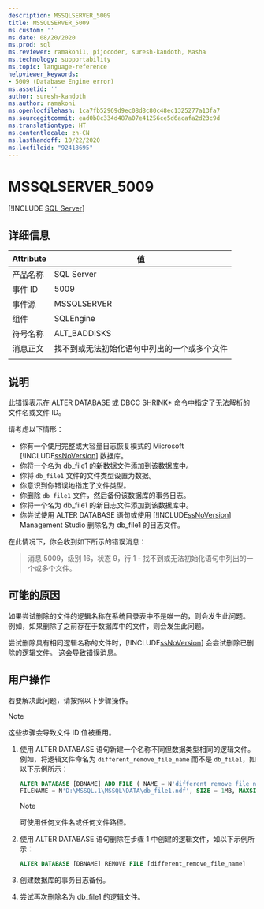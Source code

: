 ```yaml
---
description: MSSQLSERVER_5009
title: MSSQLSERVER_5009
ms.custom: ''
ms.date: 08/20/2020
ms.prod: sql
ms.reviewer: ramakoni1, pijocoder, suresh-kandoth, Masha
ms.technology: supportability
ms.topic: language-reference
helpviewer_keywords:
- 5009 (Database Engine error)
ms.assetid: ''
author: suresh-kandoth
ms.author: ramakoni
ms.openlocfilehash: 1ca7fb52969d9ec08d8c80c48ec1325277a13fa7
ms.sourcegitcommit: ead0b8c334d487a07e41256ce5d6acafa2d23c9d
ms.translationtype: HT
ms.contentlocale: zh-CN
ms.lasthandoff: 10/22/2020
ms.locfileid: "92418695"
---
```

# <a name="mssqlserver_5009"></a>MSSQLSERVER_5009
 [!INCLUDE [SQL Server](../../includes/applies-to-version/sqlserver.md)]

## <a name="details"></a>详细信息

|Attribute|值|
|---|---|
|产品名称|SQL Server|
|事件 ID|5009|
|事件源|MSSQLSERVER|
|组件|SQLEngine|
|符号名称|ALT_BADDISKS|
|消息正文|找不到或无法初始化语句中列出的一个或多个文件|
||

## <a name="explanation"></a>说明

此错误表示在 ALTER DATABASE 或 DBCC SHRINK* 命令中指定了无法解析的文件名或文件 ID。

请考虑以下情形：

- 你有一个使用完整或大容量日志恢复模式的 Microsoft [!INCLUDE[ssNoVersion](../../includes/ssnoversion-md.md)] 数据库。
- 你将一个名为 db_file1 的新数据文件添加到该数据库中。
- 你将 `db_file1` 文件的文件类型设置为数据。
- 你意识到你错误地指定了文件类型。
- 你删除 `db_file1` 文件，然后备份该数据库的事务日志。
- 你将一个名为 db_file1 的新日志文件添加到该数据库中。
- 你尝试使用 ALTER DATABASE 语句或使用 [!INCLUDE[ssNoVersion](../../includes/ssnoversion-md.md)] Management Studio 删除名为 db_file1 的日志文件。

在此情况下，你会收到如下所示的错误消息：

> 消息 5009，级别 16，状态 9，行 1 - 找不到或无法初始化语句中列出的一个或多个文件。

## <a name="possible-causes"></a>可能的原因

如果尝试删除的文件的逻辑名称在系统目录表中不是唯一的，则会发生此问题。 例如，如果删除了之前存在于数据库中的文件，则会发生此问题。

尝试删除具有相同逻辑名称的文件时，[!INCLUDE[ssNoVersion](../../includes/ssnoversion-md.md)] 会尝试删除已删除的逻辑文件。 这会导致错误消息。

## <a name="user-action"></a>用户操作

若要解决此问题，请按照以下步骤操作。

> [!NOTE]
> 这些步骤会导致文件 ID 值被重用。

1. 使用 ALTER DATABASE 语句新建一个名称不同但数据类型相同的逻辑文件。 例如，将逻辑文件命名为 `different_remove_file_name` 而不是 `db_file1`，如以下示例所示：

    ```sql
    ALTER DATABASE [DBNAME] ADD FILE ( NAME = N'different_remove_file_name',
    FILENAME = N'D:\MSSQL.1\MSSQL\DATA\db_file1.ndf', SIZE = 1MB, MAXSIZE = 1MB)
    ```

    > [!NOTE]
    > 可使用任何文件名或任何文件路径。

1. 使用 ALTER DATABASE 语句删除在步骤 1 中创建的逻辑文件，如以下示例所示：

    ```sql
    ALTER DATABASE [DBNAME] REMOVE FILE [different_remove_file_name]
    ```

1. 创建数据库的事务日志备份。
1. 尝试再次删除名为 db_file1 的逻辑文件。
